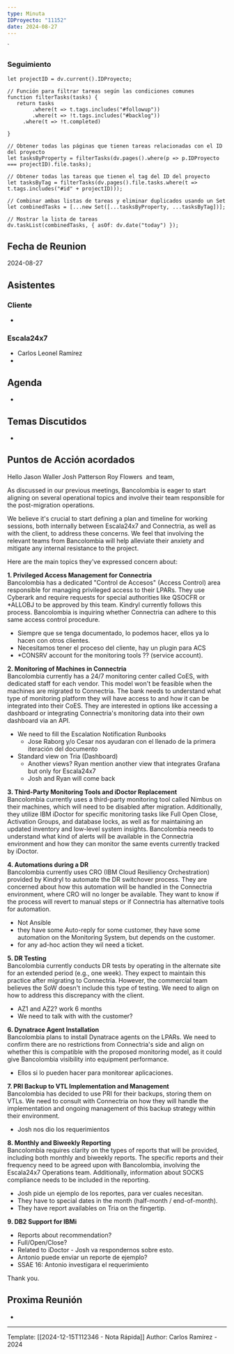 ```yaml
---
type: Minuta
IDProyecto: "11152"
date: 2024-08-27
---
```

`

### Seguimiento

```dataviewjs
let projectID = dv.current().IDProyecto;

// Función para filtrar tareas según las condiciones comunes
function filterTasks(tasks) {
   return tasks
        .where(t => t.tags.includes("#followup"))
        .where(t => !t.tags.includes("#backlog"))
     .where(t => !t.completed)
        
}

// Obtener todas las páginas que tienen tareas relacionadas con el ID del proyecto
let tasksByProperty = filterTasks(dv.pages().where(p => p.IDProyecto === projectID).file.tasks);

// Obtener todas las tareas que tienen el tag del ID del proyecto
let tasksByTag = filterTasks(dv.pages().file.tasks.where(t => t.tags.includes("#id" + projectID)));

// Combinar ambas listas de tareas y eliminar duplicados usando un Set
let combinedTasks = [...new Set([...tasksByProperty, ...tasksByTag])];

// Mostrar la lista de tareas
dv.taskList(combinedTasks, { asOf: dv.date("today") });
 ```
## Fecha de Reunion
2024-08-27

## Asistentes

### Cliente
* 
### Escala24x7
- Carlos Leonel Ramírez
-  

## Agenda
* 
## Temas Discutidos
*  

## Puntos de Acción acordados


Hello Jason Waller Josh Patterson Roy Flowers  and team,

  
As discussed in our previous meetings, Bancolombia is eager to start aligning on several operational topics and involve their team responsible for the post-migration operations.  
  

We believe it's crucial to start defining a plan and timeline for working sessions, both internally between Escala24x7 and Connectria, as well as with the client, to address these concerns. We feel that involving the relevant teams from Bancolombia will help alleviate their anxiety and mitigate any internal resistance to the project.  
  

Here are the main topics they've expressed concern about:  


**1. Privileged Access Management for Connectria**  
Bancolombia has a dedicated "Control de Accesos" (Access Control) area responsible for managing privileged access to their LPARs. They use Cyberark and require requests for special authorities like QSOCFR or *ALLOBJ to be approved by this team. Kindryl currently follows this process. Bancolombia is inquiring whether Connectria can adhere to this same access control procedure.  

- Siempre que se tenga documentado, lo podemos hacer, ellos ya lo hacen con otros clientes.
- Necesitamos tener el proceso del cliente, hay un plugin para ACS
- *CONSRV account for the monitoring tools ?? (service account). 


**2. Monitoring of Machines in Connectria**  
Bancolombia currently has a 24/7 monitoring center called CoES, with dedicated staff for each vendor. This model won't be feasible when the machines are migrated to Connectria. The bank needs to understand what type of monitoring platform they will have access to and how it can be integrated into their CoES. They are interested in options like accessing a dashboard or integrating Connectria's monitoring data into their own dashboard via an API.  


- We need to fill the Escalation Notification Runbooks
	- Jose Raborg y/o Cesar nos ayudaran con el llenado de la primera iteración del documento
- Standard view on Tria (Dashboard)
	- Another views? Ryan mention another view that integrates Grafana but only for Escala24x7
	- Josh and Ryan will come back 
  
**3. Third-Party Monitoring Tools and iDoctor Replacement**  
Bancolombia currently uses a third-party monitoring tool called Nimbus on their machines, which will need to be disabled after migration. Additionally, they utilize IBM iDoctor for specific monitoring tasks like Full Open Close, Activation Groups, and database locks, as well as for maintaining an updated inventory and low-level system insights. Bancolombia needs to understand what kind of alerts will be available in the Connectria environment and how they can monitor the same events currently tracked by iDoctor.  


  
**4. Automations during a DR**  
Bancolombia currently uses CRO (IBM Cloud Resiliency Orchestration) provided by Kindryl to automate the DR switchover process. They are concerned about how this automation will be handled in the Connectria environment, where CRO will no longer be available. They want to know if the process will revert to manual steps or if Connectria has alternative tools for automation.  

- Not Ansible 
- they have some Auto-reply for some customer, they have some automation on the Monitoring System, but depends on the customer.
- for any ad-hoc action they wil need a ticket.


**5. DR Testing**  
Bancolombia currently conducts DR tests by operating in the alternate site for an extended period (e.g., one week). They expect to maintain this practice after migrating to Connectria. However, the commercial team believes the SoW doesn't include this type of testing. We need to align on how to address this discrepancy with the client.  

- AZ1 and AZ2? work 6 months
- We need to talk with with the customer?

  
**6. Dynatrace Agent Installation**  
Bancolombia plans to install Dynatrace agents on the LPARs. We need to confirm there are no restrictions from Connectria's side and align on whether this is compatible with the proposed monitoring model, as it could give Bancolombia visibility into equipment performance.  

- Ellos si lo pueden hacer para monitorear aplicaciones.

**7. PRI Backup to VTL Implementation and Management**  
Bancolombia has decided to use PRI for their backups, storing them on VTLs. We need to consult with Connectria on how they will handle the implementation and ongoing management of this backup strategy within their environment.  

- Josh nos dio los requerimientos

**8. Monthly and Biweekly Reporting**  
Bancolombia requires clarity on the types of reports that will be provided, including both monthly and biweekly reports. The specific reports and their frequency need to be agreed upon with Bancolombia, involving the Escala24x7 Operations team. Additionally, information about SOCKS compliance needs to be included in the reporting.  

- Josh pide un ejemplo de los reportes, para ver cuales necesitan.
- They have to special dates in the month (half-month / end-of-month).
- They have report availables on Tria on the fingertip.


**9. DB2 Support for IBMi**
- Reports about recommendation?
- Full/Open/Close?
- Related to iDoctor - Josh va respondernos sobre esto.
- Antonio puede enviar un reporte de ejemplo?
- SSAE 16: Antonio investigara el requerimiento


Thank you.



## Proxima Reunión
*   

---
Template: [[2024-12-15T112346 - Nota Rápida]]
Author: Carlos Ramírez - 2024
